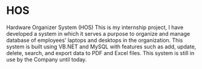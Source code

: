 # HOS
Hardware Organizer System (HOS)
This is my internship project, I have developed a system in which it serves a purpose to organize and manage database of
employees' laptops and desktops in the organization. 
This system is built using VB.NET and MySQL with features such as 
add, update, delete, search, and export data to PDF and Excel files. 
This system is still in use by the Company until today.

